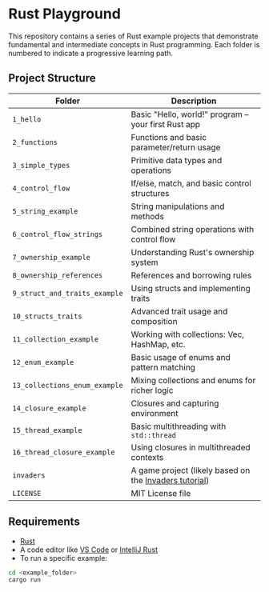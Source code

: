 # Rust Playground

This repository contains a series of Rust example projects that demonstrate fundamental and intermediate concepts in Rust programming. Each folder is numbered to indicate a progressive learning path.

## Project Structure

| Folder | Description |
|--------|-------------|
| `1_hello` | Basic "Hello, world!" program – your first Rust app |
| `2_functions` | Functions and basic parameter/return usage |
| `3_simple_types` | Primitive data types and operations |
| `4_control_flow` | If/else, match, and basic control structures |
| `5_string_example` | String manipulations and methods |
| `6_control_flow_strings` | Combined string operations with control flow |
| `7_ownership_example` | Understanding Rust's ownership system |
| `8_ownership_references` | References and borrowing rules |
| `9_struct_and_traits_example` | Using structs and implementing traits |
| `10_structs_traits` | Advanced trait usage and composition |
| `11_collection_example` | Working with collections: Vec, HashMap, etc. |
| `12_enum_example` | Basic usage of enums and pattern matching |
| `13_collections_enum_example` | Mixing collections and enums for richer logic |
| `14_closure_example` | Closures and capturing environment |
| `15_thread_example` | Basic multithreading with `std::thread` |
| `16_thread_closure_example` | Using closures in multithreaded contexts |
| `invaders` | A game project (likely based on the [Invaders tutorial](https://github.com/CleanCut/invaders)) |
| `LICENSE` | MIT License file |

## Requirements

- [Rust](https://www.rust-lang.org/tools/install)
- A code editor like [VS Code](https://code.visualstudio.com/) or [IntelliJ Rust](https://www.jetbrains.com/rust/)
- To run a specific example:

```bash
cd <example_folder>
cargo run
